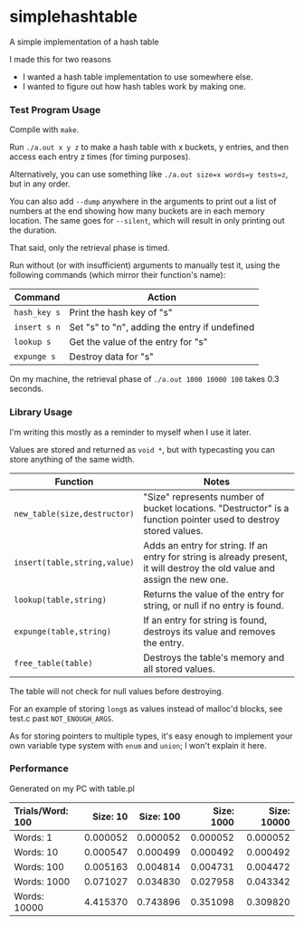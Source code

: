 # simplehashtable
A simple implementation of a hash table

I made this for two reasons
* I wanted a hash table implementation to use somewhere else.
* I wanted to figure out how hash tables work by making one.

### Test Program Usage

Compile with `make`.

Run `./a.out x y z` to make a hash table with x buckets, y entries, and then access each entry z times (for timing purposes).

Alternatively, you can use something like `./a.out size=x words=y tests=z`, but in any order.

You can also add `--dump` anywhere in the arguments to print out a list of numbers at the end showing how many buckets are in each memory location.
The same goes for `--silent`, which will result in only printing out the duration.

That said, only the retrieval phase is timed.

Run without (or with insufficient) arguments to manually test it, using the following commands (which mirror their function's name):

Command      | Action
---          | ---
`hash_key s` | Print the hash key of "s"
`insert s n` | Set "s" to "n", adding the entry if undefined
`lookup s`   | Get the value of the entry for "s"
`expunge s`  | Destroy data for "s"

On my machine, the retrieval phase of `./a.out 1000 10000 100` takes 0.3 seconds.

### Library Usage

I'm writing this mostly as a reminder to myself when I use it later.

Values are stored and returned as `void *`, but with typecasting you can store anything of the same width.

Function                     | Notes
---                          | ---
`new_table(size,destructor)` | "Size" represents number of bucket locations. "Destructor" is a function pointer used to destroy stored values.
`insert(table,string,value)` | Adds an entry for string. If an entry for string is already present, it will destroy the old value and assign the new one.
`lookup(table,string)`       | Returns the value of the entry for string, or null if no entry is found.
`expunge(table,string)`      | If an entry for string is found, destroys its value and removes the entry.
`free_table(table)`          | Destroys the table's memory and all stored values.

The table will not check for null values before destroying.

For an example of storing `long`s as values instead of malloc'd blocks, see test.c past `NOT_ENOUGH_ARGS`.

As for storing pointers to multiple types, it's easy enough to implement your own variable type system with `enum` and `union`; I won't explain it here.

### Performance

Generated on my PC with table.pl

 | Trials/Word: 100 | Size: 10 | Size: 100 | Size: 1000 | Size: 10000 | 
 | :-- | --: | --: | --: | --: | 
 | Words: 1 | 0.000052 | 0.000052 | 0.000052 | 0.000052 | 
 | Words: 10 | 0.000547 | 0.000499 | 0.000492 | 0.000492 | 
 | Words: 100 | 0.005163 | 0.004814 | 0.004731 | 0.004472 | 
 | Words: 1000 | 0.071027 | 0.034830 | 0.027958 | 0.043342 | 
 | Words: 10000 | 4.415370 | 0.743896 | 0.351098 | 0.309820 | 
